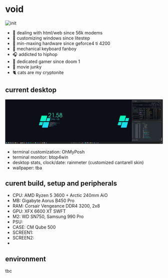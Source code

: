 # void

<img src="mando-grogu-init.gif" alt="init" style="width:100vW;"/>

- :monkey: dealing with html/web since 56k modems
- :art: customizing windows since litestep 
- :hammer: min-maxing hardware since geforce4 ti 4200
- :honey_pot: mechanical keyboard fanboy
- :headphones: addicted to hiphop
- 💾 dedicated gamer since doom 1
- :vhs: movie junky
- :cat2: cats are my cryptonite

## current desktop
![dekstop:lates](desktop-040524.png "desktop-040524")

- terminal customization: OhMyPosh
- terminal monitor: btop4win
- desktop stats, clock/date: rainmeter (customized cantarell skin)
- wallpaper: tba

## curent build, setup and peripherals
- CPU: AMD Ryzen 5 3600 + Arctic 240mm AiO
- MB: Gigabyte Aorus B450 Pro
- RAM: Corsair Vengeance DDR4 3200, 2x8
- GPU: XFX 6600 XT SWFT
- M2: WD SN750, Samsung 990 Pro
- PSU: 
- CASE: CM Qube 500
- SCREEN1: 
- SCREEN2:
- 

## environment
tbc
